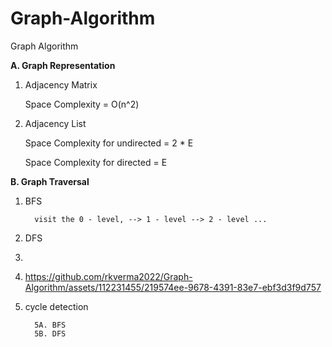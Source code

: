 # Graph-Algorithm
Graph Algorithm 

**A. Graph Representation** 
1. Adjacency Matrix

      Space Complexity = O(n^2)


2. Adjacency List
   

      Space Complexity for undirected = 2 * E

   
      Space Complexity for directed = E


**B. Graph Traversal**

1. BFS

         visit the 0 - level, --> 1 - level --> 2 - level ...
2. DFS
3.
4. <img>https://github.com/rkverma2022/Graph-Algorithm/assets/112231455/219574ee-9678-4391-83e7-ebf3d3f9d757 </img>

5. cycle detection

         5A. BFS
         5B. DFS

